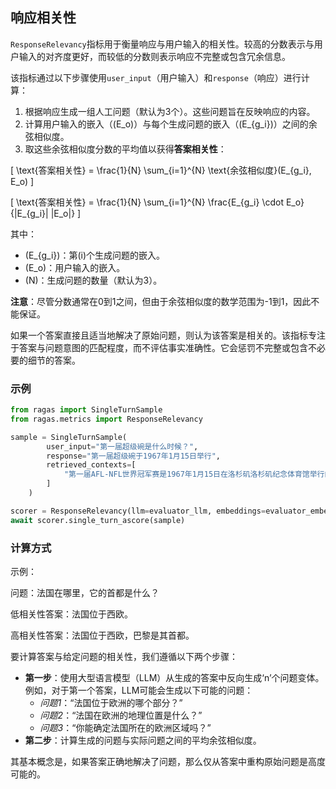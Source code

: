 ## 响应相关性

`ResponseRelevancy`指标用于衡量响应与用户输入的相关性。较高的分数表示与用户输入的对齐度更好，而较低的分数则表示响应不完整或包含冗余信息。

该指标通过以下步骤使用`user_input`（用户输入）和`response`（响应）进行计算：

1. 根据响应生成一组人工问题（默认为3个）。这些问题旨在反映响应的内容。
2. 计算用户输入的嵌入（\(E_o\)）与每个生成问题的嵌入（\(E_{g_i}\)）之间的余弦相似度。
3. 取这些余弦相似度分数的平均值以获得**答案相关性**：

\[
\text{答案相关性} = \frac{1}{N} \sum_{i=1}^{N} \text{余弦相似度}(E_{g_i}, E_o)
\]

\[
\text{答案相关性} = \frac{1}{N} \sum_{i=1}^{N} \frac{E_{g_i} \cdot E_o}{\|E_{g_i}\| \|E_o\|}
\]

其中：

- \(E_{g_i}\)：第\(i\)个生成问题的嵌入。
- \(E_o\)：用户输入的嵌入。
- \(N\)：生成问题的数量（默认为3）。

**注意**：尽管分数通常在0到1之间，但由于余弦相似度的数学范围为-1到1，因此不能保证。

如果一个答案直接且适当地解决了原始问题，则认为该答案是相关的。该指标专注于答案与问题意图的匹配程度，而不评估事实准确性。它会惩罚不完整或包含不必要的细节的答案。

### 示例

```python
from ragas import SingleTurnSample
from ragas.metrics import ResponseRelevancy

sample = SingleTurnSample(
        user_input="第一届超级碗是什么时候？",
        response="第一届超级碗于1967年1月15日举行",
        retrieved_contexts=[
            "第一届AFL-NFL世界冠军赛是1967年1月15日在洛杉矶洛杉矶纪念体育馆举行的一场美式足球比赛。"
        ]
    )

scorer = ResponseRelevancy(llm=evaluator_llm, embeddings=evaluator_embeddings)
await scorer.single_turn_ascore(sample)
```

### 计算方式

示例：

问题：法国在哪里，它的首都是什么？

低相关性答案：法国位于西欧。

高相关性答案：法国位于西欧，巴黎是其首都。

要计算答案与给定问题的相关性，我们遵循以下两个步骤：

- **第一步**：使用大型语言模型（LLM）从生成的答案中反向生成‘n’个问题变体。
   例如，对于第一个答案，LLM可能会生成以下可能的问题：
   - _问题1_：“法国位于欧洲的哪个部分？”
   - _问题2_：“法国在欧洲的地理位置是什么？”
   - _问题3_：“你能确定法国所在的欧洲区域吗？”
- **第二步**：计算生成的问题与实际问题之间的平均余弦相似度。

其基本概念是，如果答案正确地解决了问题，那么仅从答案中重构原始问题是高度可能的。
